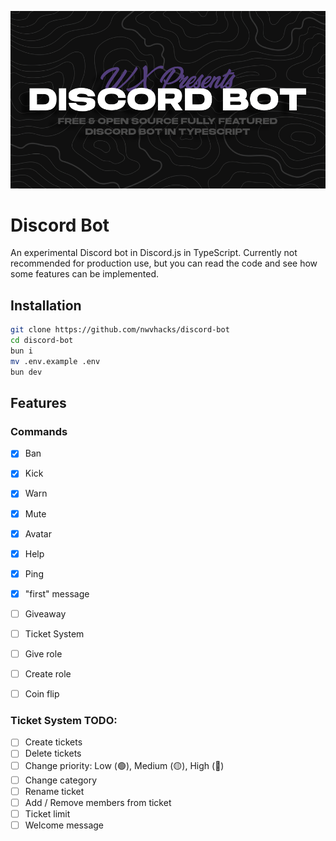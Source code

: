 ![Banner](./.assets/bot-banner.png)

# Discord Bot

An experimental Discord bot in Discord.js in TypeScript. Currently not recommended for production use, but you can read the code and see how some features can be implemented.

## Installation
```bash
git clone https://github.com/nwvhacks/discord-bot
cd discord-bot
bun i
mv .env.example .env
bun dev
```

## Features
### Commands

- [x] Ban 
- [x] Kick 
- [x] Warn 
- [x] Mute
- [x] Avatar
- [x] Help
- [x] Ping
- [x] "first" message 

- [ ] Giveaway
- [ ] Ticket System
- [ ] Give role
- [ ] Create role
- [ ] Coin flip

### Ticket System TODO:
- [ ] Create tickets
- [ ] Delete tickets
- [ ] Change priority: Low (🟢), Medium (🟡), High (🔴)
- [ ] Change category
- [ ] Rename ticket
- [ ] Add / Remove members from ticket
- [ ] Ticket limit
- [ ] Welcome message